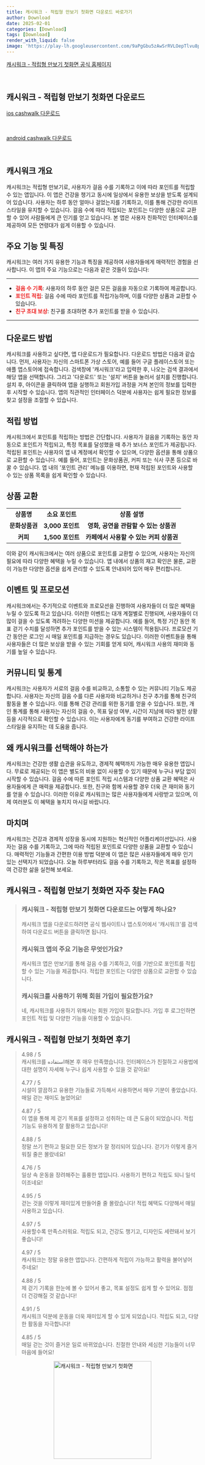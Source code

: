 ```yaml
---
title: 캐시워크 - 적립형 만보기 첫화면 다운로드 바로가기
author: Download
date: 2025-02-01
categories: [Download]
tags: [Download]
render_with_liquid: false
image: 'https://play-lh.googleusercontent.com/9aPgGbu5zAwSrRVLOepTlvu8pFb7lY8riSM8A3R9fvtG1o-8H0nohyD_NB9N6lJP_7e-=s256-rw'
---
```

<p><a class='click-button' title='캐시워크 - 적립형 만보기 첫화면' href='https://cashwalk.com/' rel='nofollow'>캐시워크 - 적립형 만보기 첫화면 공식 홈페이지</a></p><br>
<h2 id='캐시워크 - 적립형 만보기 첫화면_다운로드'>캐시워크 - 적립형 만보기 첫화면 다운로드</h2>
<p><a class="click-button ios" title="cashwalk 다운로드" href="https://apps.apple.com/kr/app/%EC%BA%90%EC%8B%9C%EC%9B%8C%ED%81%AC-%EB%8F%88-%EB%B2%84%EB%8A%94-%EB%A7%8C%EB%B3%B4%EA%B8%B0/id1220307907" rel="nofollow">ios cashwalk 다운로드</a></p><br>
<p><a class="click-button android" title="cashwalk 다운로드" href="https://play.google.comhttps://play.google.com/store/apps/details?id=com.cashwalk.cashwalk" rel="nofollow">android cashwalk 다운로드</a></p><br>


<h2 id='캐시워크 개요'>캐시워크 개요</h2>

<p>캐시워크는 적립형 만보기로, 사용자가 걸음 수를 기록하고 이에 따라 포인트를 적립할 수 있는 앱입니다. 이 앱은 건강을 챙기고 동시에 일상에서 유용한 보상을 받도록 설계되어 있습니다. 사용자는 하루 동안 얼마나 걸었는지를 기록하고, 이를 통해 건강한 라이프스타일을 유지할 수 있습니다. 걸음 수에 따라 적립되는 포인트는 다양한 상품으로 교환할 수 있어 사람들에게 큰 인기를 얻고 있습니다. 본 앱은 사용자 친화적인 인터페이스를 제공하여 모든 연령대가 쉽게 이용할 수 있습니다.</p>

<h2 id='주요 기능 및 특징'>주요 기능 및 특징</h2>

<p>캐시워크는 여러 가지 유용한 기능과 특징을 제공하여 사용자들에게 매력적인 경험을 선사합니다. 이 앱의 주요 기능으로는 다음과 같은 것들이 있습니다:</p>

<hr />

<ul>
    <li><b><span style="color: #ee2323;">걸음 수 기록</span></b>: 사용자의 하루 동안 걸은 모든 걸음을 자동으로 기록하여 제공합니다.</li>
    <li><b><span style="color: #ee2323;">포인트 적립</span></b>: 걸음 수에 따라 포인트를 적립가능하며, 이를 다양한 상품과 교환할 수 있습니다.</li>
    <li><b><span style="color: #ee2323;">친구 초대 보상</span></b>: 친구를 초대하면 추가 포인트를 받을 수 있습니다.</li>
</ul>

<hr />

<h2 id='다운로드 방법'>다운로드 방법</h2>

<p>캐시워크를 사용하고 싶다면, 앱 다운로드가 필요합니다. 다운로드 방법은 다음과 같습니다. 먼저, 사용자는 자신의 스마트폰 가상 스토어, 예를 들어 구글 플레이스토어 또는 애플 앱스토어에 접속합니다. 검색창에 '캐시워크'라고 입력한 후, 나오는 검색 결과에서 해당 앱을 선택합니다. 그리고 '다운로드' 또는 '설치' 버튼을 눌러서 설치를 진행합니다. 설치 후, 아이콘을 클릭하여 앱을 실행하고 회원가입 과정을 거쳐 본인의 정보를 입력한 후 시작할 수 있습니다. 앱의 직관적인 인터페이스 덕분에 사용자는 쉽게 필요한 정보를 찾고 설정을 조절할 수 있습니다.</p>

<h2 id='적립 방법'>적립 방법</h2>

<p>캐시워크에서 포인트를 적립하는 방법은 간단합니다. 사용자가 걸음을 기록하는 동안 자동으로 포인트가 적립되고, 특정 목표를 달성했을 때 추가 보너스 포인트가 제공됩니다. 적립된 포인트는 사용자의 앱 내 계정에서 확인할 수 있으며, 다양한 옵션을 통해 상품으로 교환할 수 있습니다. 예를 들어, 포인트는 문화상품권, 커피 또는 식사 쿠폰 등으로 바꿀 수 있습니다. 앱 내의 '포인트 관리' 메뉴를 이용하면, 현재 적립된 포인트와 사용할 수 있는 상품 목록을 쉽게 확인할 수 있습니다.</p>

<h2 id='상품 교환'>상품 교환</h2>

<table>
    <tr>
        <td style="text-align: center; height: 17px;"><b>상품명</b></td>
        <td style="text-align: center; height: 17px;"><b>소요 포인트</b></td>
        <td style="text-align: center; height: 17px;"><b>상품 설명</b></td>
    </tr>
    <tr>
        <td style="text-align: center; height: 17px;"><b>문화상품권</b></td>
        <td style="text-align: center; height: 17px;"><b>3,000 포인트</b></td>
        <td style="text-align: center; height: 17px;"><b>영화, 공연을 관람할 수 있는 상품권</b></td>
    </tr>
    <tr>
        <td style="text-align: center; height: 17px;"><b>커피</b></td>
        <td style="text-align: center; height: 17px;"><b>1,500 포인트</b></td>
        <td style="text-align: center; height: 17px;"><b>카페에서 사용할 수 있는 커피 상품권</b></td>
    </tr>
</table>

<p>이와 같이 캐시워크에서는 여러 상품으로 포인트를 교환할 수 있으며, 사용자는 자신의 필요에 따라 다양한 혜택을 누릴 수 있습니다. 앱 내에서 상품의 재고 확인은 물론, 교환이 가능한 다양한 옵션을 쉽게 관리할 수 있도록 안내되어 있어 매우 편리합니다.</p>

<h2 id='이벤트 및 프로모션'>이벤트 및 프로모션</h2>

<p>캐시워크에서는 주기적으로 이벤트와 프로모션을 진행하여 사용자들이 더 많은 혜택을 누릴 수 있도록 하고 있습니다. 이러한 이벤트는 대개 계절별로 진행되며, 사용자들이 더 많이 걸을 수 있도록 격려하는 다양한 미션을 제공합니다. 예를 들어, 특정 기간 동안 목표 걷기 수치를 달성하면 추가 포인트를 받을 수 있는 시스템이 적용됩니다. 프로모션 기간 동안은 로그인 시 매일 포인트를 지급하는 경우도 있습니다. 이러한 이벤트들을 통해 사용자들은 더 많은 보상을 받을 수 있는 기회를 얻게 되어, 캐시워크 사용의 재미와 동기를 높일 수 있습니다.</p>

<h2 id='커뮤니티 및 통계'>커뮤니티 및 통계</h2>

<p>캐시워크는 사용자가 서로의 걸음 수를 비교하고, 소통할 수 있는 커뮤니티 기능도 제공합니다. 사용자는 자신의 걸음 수를 다른 사용자와 비교하거나 친구 추가를 통해 친구의 활동을 볼 수 있습니다. 이를 통해 건강 관리를 위한 동기를 얻을 수 있습니다. 또한, 개인 통계를 통해 사용자는 자신의 걸음 수, 목표 달성 여부, 시간이 지남에 따라 발전 상황 등을 시각적으로 확인할 수 있습니다. 이는 사용자에게 동기를 부여하고 건강한 라이프스타일을 유지하는 데 도움을 줍니다.</p>

<h2 id='왜 캐시워크를 선택해야 하는가'>왜 캐시워크를 선택해야 하는가</h2>

<p>캐시워크는 건강한 생활 습관을 유도하고, 경제적 혜택까지 가능한 매우 유용한 앱입니다. 무료로 제공되는 이 앱은 별도의 비용 없이 사용할 수 있기 때문에 누구나 부담 없이 시작할 수 있습니다. 걸음 수에 따른 포인트 적립 시스템과 다양한 상품 교환 혜택은 사용자들에게 큰 매력을 제공합니다. 또한, 친구와 함께 사용할 경우 더욱 큰 재미와 동기를 얻을 수 있습니다. 이러한 이유로 캐시워크는 많은 사용자들에게 사랑받고 있으며, 이제 여러분도 이 혜택을 놓치지 마시길 바랍니다.</p>

<h2 id='마치며'>마치며</h2>

<p>캐시워크는 건강과 경제적 성장을 동시에 지원하는 혁신적인 어플리케이션입니다. 사용자는 걸음 수를 기록하고, 그에 따라 적립된 포인트로 다양한 상품을 교환할 수 있습니다. 매력적인 기능들과 간편한 이용 방법 덕분에 이 앱은 많은 사용자들에게 매우 인기 있는 선택지가 되었습니다. 오늘 하루부터라도 걸음 수를 기록하고, 작은 목표를 설정하여 건강한 삶을 실천해 보세요.</p>


<h2 id='캐시워크 - 적립형 만보기 첫화면_자주_찾는_FAQ'>캐시워크 - 적립형 만보기 첫화면 자주 찾는 FAQ</h2>
<div itemscope="" itemtype="https://schema.org/FAQPage"> <blockquote> <div itemscope="" itemprop="mainEntity" itemtype="https://schema.org/Question"> <h3 itemprop="name">캐시워크 - 적립형 만보기 첫화면 다운로드는 어떻게 하나요?</h3> <div itemscope="" itemprop="acceptedAnswer" itemtype="https://schema.org/Answer"> <span itemprop="text"> <p>캐시워크 앱을 다운로드하려면 공식 웹사이트나 앱스토어에서 '캐시워크'를 검색하여 다운로드 버튼을 클릭하면 됩니다.</p> </span> </div> </div> <div itemscope="" itemprop="mainEntity" itemtype="https://schema.org/Question"> <h3 itemprop="name">캐시워크 앱의 주요 기능은 무엇인가요?</h3> <div itemscope="" itemprop="acceptedAnswer" itemtype="https://schema.org/Answer"> <span itemprop="text"> <p>캐시워크 앱은 만보기를 통해 걸음 수를 기록하고, 이를 기반으로 포인트를 적립할 수 있는 기능을 제공합니다. 적립한 포인트는 다양한 상품으로 교환할 수 있습니다.</p> </span> </div> </div> <div itemscope="" itemprop="mainEntity" itemtype="https://schema.org/Question"> <h3 itemprop="name">캐시워크를 사용하기 위해 회원 가입이 필요한가요?</h3> <div itemscope="" itemprop="acceptedAnswer" itemtype="https://schema.org/Answer"> <span itemprop="text"> <p>네, 캐시워크를 사용하기 위해서는 회원 가입이 필요합니다. 가입 후 로그인하면 포인트 적립 및 다양한 기능을 이용할 수 있습니다.</p> </span> </div> </div> </blockquote> </div>
<h2 id='캐시워크 - 적립형 만보기 첫화면_후기'>캐시워크 - 적립형 만보기 첫화면 후기</h2>
<div itemscope itemtype="https://schema.org/Product">
  <blockquote>
  <div itemprop="review" itemscope itemtype="https://schema.org/Review">
      <div itemprop="reviewRating" itemscope itemtype="https://schema.org/Rating"> <span itemprop="ratingValue">4.98</span> / <span itemprop="bestRating">5</span> </div>
      <span itemprop="reviewBody">캐시워크를 استفاده해본 후 매우 만족했습니다. 인터페이스가 친절하고 사용법에 대한 설명이 자세해 누구나 쉽게 사용할 수 있을 것 같아요!</span>
  </div>
  <br>
  <div itemprop="review" itemscope itemtype="https://schema.org/Review">
      <div itemprop="reviewRating" itemscope itemtype="https://schema.org/Rating"> <span itemprop="ratingValue">4.77</span> / <span itemprop="bestRating">5</span> </div>
      <span itemprop="reviewBody">시설이 깔끔하고 유용한 기능들로 가득해서 사용하면서 매우 기분이 좋았습니다. 매일 걷는 재미도 늘었어요!</span>
  </div>
  <br>
  <div itemprop="review" itemscope itemtype="https://schema.org/Review">
      <div itemprop="reviewRating" itemscope itemtype="https://schema.org/Rating"> <span itemprop="ratingValue">4.87</span> / <span itemprop="bestRating">5</span> </div>
      <span itemprop="reviewBody">이 앱을 통해 제 걷기 목표를 설정하고 성취하는 데 큰 도움이 되었습니다. 적립 기능도 유용하게 잘 활용하고 있습니다!</span>
  </div>
  <br>
  <div itemprop="review" itemscope itemtype="https://schema.org/Review">
      <div itemprop="reviewRating" itemscope itemtype="Rating"> <span itemprop="ratingValue">4.88</span> / <span itemprop="bestRating">5</span> </div>
      <span itemprop="reviewBody">정말 쓰기 편하고 필요한 모든 정보가 잘 정리되어 있습니다. 걷기가 이렇게 즐거워질 줄은 몰랐네요!</span>
  </div>
  <br>
  <div itemprop="review" itemscope itemtype="https://schema.org/Review">
      <div itemprop="reviewRating" itemscope itemtype="Rating"> <span itemprop="ratingValue">4.76</span> / <span itemprop="bestRating">5</span> </div>
      <span itemprop="reviewBody">일상 속 운동을 장려해주는 훌륭한 앱입니다. 사용하기 편하고 적립도 되니 일석이조네요!</span>
  </div>
  <br>
  <div itemprop="review" itemscope itemtype="https://schema.org/Review">
      <div itemprop="reviewRating" itemscope itemtype="Rating"> <span itemprop="ratingValue">4.95</span> / <span itemprop="bestRating">5</span> </div>
      <span itemprop="reviewBody">걷는 것을 이렇게 재미있게 만들어줄 줄 몰랐습니다! 적립 혜택도 다양해서 매일 사용하고 있습니다.</span>
  </div>
  <br>
  <div itemprop="review" itemscope itemtype="https://schema.org/Review">
      <div itemprop="reviewRating" itemscope itemtype="Rating"> <span itemprop="ratingValue">4.97</span> / <span itemprop="bestRating">5</span> </div>
      <span itemprop="reviewBody">사용할수록 만족스러워요. 적립도 되고, 건강도 챙기고, 디자인도 세련돼서 보기 좋습니다!</span>
  </div>
  <br>
  <div itemprop="review" itemscope itemtype="https://schema.org/Review">
      <div itemprop="reviewRating" itemscope itemtype="Rating"> <span itemprop="ratingValue">4.97</span> / <span itemprop="bestRating">5</span> </div>
      <span itemprop="reviewBody">캐시워크는 정말 유용한 앱입니다. 간편하게 적립이 가능하고 활력을 불어넣어 주네요!</span>
  </div>
  <br>
  <div itemprop="review" itemscope itemtype="https://schema.org/Review">
      <div itemprop="reviewRating" itemscope itemtype="Rating"> <span itemprop="ratingValue">4.88</span> / <span itemprop="bestRating">5</span> </div>
      <span itemprop="reviewBody">제 걷기 기록을 한눈에 볼 수 있어서 좋고, 목표 설정도 쉽게 할 수 있어요. 점점 더 건강해질 것 같습니다!</span>
  </div>
  <br>
  <div itemprop="review" itemscope itemtype="https://schema.org/Review">
      <div itemprop="reviewRating" itemscope itemtype="Rating"> <span itemprop="ratingValue">4.91</span> / <span itemprop="bestRating">5</span> </div>
      <span itemprop="reviewBody">캐시워크 덕분에 운동을 더욱 재미있게 할 수 있게 되었습니다. 적립도 되고, 다양한 활동을 자극합니다!</span>
  </div>
  <br>
  <div itemprop="review" itemscope itemtype="https://schema.org/Review">
      <div itemprop="reviewRating" itemscope itemtype="Rating"> <span itemprop="ratingValue">4.85</span> / <span itemprop="bestRating">5</span> </div>
      <span itemprop="reviewBody">매일 걷는 것이 즐거운 일로 바뀌었습니다. 친절한 안내와 세심한 기능들이 너무 마음에 들어요!</span>
  </div>
  </blockquote>
</div>
<figure class="image" style="display: flex; justify-content: center; align-items: center; margin: 0;"><img src="https://play-lh.googleusercontent.com/9aPgGbu5zAwSrRVLOepTlvu8pFb7lY8riSM8A3R9fvtG1o-8H0nohyD_NB9N6lJP_7e-=s256-rw" alt="캐시워크 - 적립형 만보기 첫화면" width="256" height="256" style="max-width: 100%; height: auto;"></figure>